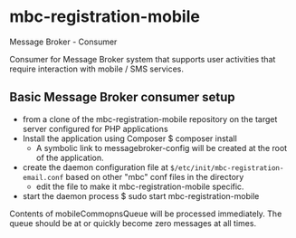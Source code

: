 mbc-registration-mobile
=======================

Message Broker - Consumer

Consumer for Message Broker system that supports user activities that require interaction with mobile / SMS services.

Basic Message Broker consumer setup
------------------------------------
- from a clone of the mbc-registration-mobile repository on the target server configured for PHP applications
- Install the application using Composer
  $ composer install
  - A symbolic link to messagebroker-config will be created at the root of the application.
- create the daemon configuration file at `$/etc/init/mbc-registration-email.conf` based on other "mbc" conf files in the directory
  - edit the file to make it mbc-registration-mobile specific.
- start the daemon process
  $ sudo start mbc-registration-mobile

Contents of mobileCommopnsQueue will be processed immediately. The queue should be at or quickly become zero messages at all times.
